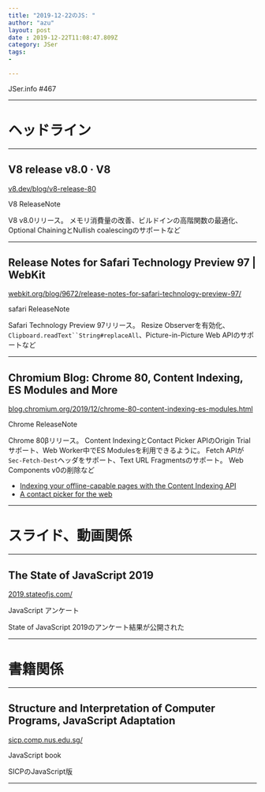 ```yaml
---
title: "2019-12-22のJS: "
author: "azu"
layout: post
date : 2019-12-22T11:08:47.809Z
category: JSer
tags:
-

---
```


JSer.info #467

----

<h1 class="site-genre">ヘッドライン</h1>

----

## V8 release v8.0 · V8
[v8.dev/blog/v8-release-80](https://v8.dev/blog/v8-release-80 "V8 release v8.0 · V8")
<p class="jser-tags jser-tag-icon"><span class="jser-tag">V8</span> <span class="jser-tag">ReleaseNote</span></p>

V8 v8.0リリース。
メモリ消費量の改善、ビルドインの高階関数の最適化、Optional ChainingとNullish coalescingのサポートなど


----

## Release Notes for Safari Technology Preview 97 | WebKit
[webkit.org/blog/9672/release-notes-for-safari-technology-preview-97/](https://webkit.org/blog/9672/release-notes-for-safari-technology-preview-97/ "Release Notes for Safari Technology Preview 97 | WebKit")
<p class="jser-tags jser-tag-icon"><span class="jser-tag">safari</span> <span class="jser-tag">ReleaseNote</span></p>

Safari Technology Preview 97リリース。
Resize Observerを有効化、`Clipboard.readText``String#replaceAll`、Picture-in-Picture Web APIのサポートなど


----

## Chromium Blog: Chrome 80, Content Indexing, ES Modules and More
[blog.chromium.org/2019/12/chrome-80-content-indexing-es-modules.html](https://blog.chromium.org/2019/12/chrome-80-content-indexing-es-modules.html "Chromium Blog: Chrome 80, Content Indexing, ES Modules and More")
<p class="jser-tags jser-tag-icon"><span class="jser-tag">Chrome</span> <span class="jser-tag">ReleaseNote</span></p>

Chrome 80βリリース。
Content IndexingとContact Picker APIのOrigin Trialサポート、Web Worker中でES Modulesを利用できるように。
Fetch APIが`Sec-Fetch-Dest`ヘッダをサポート、Text URL Fragmentsのサポート。
Web Components v0の削除など

- [Indexing your offline-capable pages with the Content Indexing API](https://web.dev/content-indexing-api/ "Indexing your offline-capable pages with the Content Indexing API")
- [A contact picker for the web](https://web.dev/contact-picker/ "A contact picker for the web")

----
<h1 class="site-genre">スライド、動画関係</h1>

----

## The State of JavaScript 2019
[2019.stateofjs.com/](https://2019.stateofjs.com/ "The State of JavaScript 2019")
<p class="jser-tags jser-tag-icon"><span class="jser-tag">JavaScript</span> <span class="jser-tag">アンケート</span></p>

State of JavaScript 2019のアンケート結果が公開された


----
<h1 class="site-genre">書籍関係</h1>

----

## Structure and Interpretation of Computer Programs, JavaScript Adaptation
[sicp.comp.nus.edu.sg/](https://sicp.comp.nus.edu.sg/ "Structure and Interpretation of Computer Programs, JavaScript Adaptation")
<p class="jser-tags jser-tag-icon"><span class="jser-tag">JavaScript</span> <span class="jser-tag">book</span></p>

SICPのJavaScript版


----
